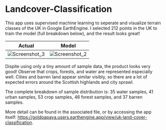 # Landcover-Classification
This app uses supervised machine learning to seperate and visualize terrain classes of the UK in Google EarthEngine. 
I selected 212 points in the UK to train the model (full breakdown below), and the result looks great!

<div align="center">
  
Actual             |  Model
:-------------------------:|:-------------------------:
![Screenshot_3](https://user-images.githubusercontent.com/93890310/211421713-4515eaa9-7154-4810-b407-7e23d608c338.png)  |  ![Screenshot_2](https://user-images.githubusercontent.com/93890310/211421702-d31d4ea9-7535-4f59-9db2-17c8626d67c8.png)
  
</div>

Dispite using only a tiny amount of sample data, the product looks very good! Observe that crops, forests, and water are represented
especially well. Cities and barren land appear similar visibly, so there are a lot of expected errors around the Scottish 
highlands and city sprawl.

The complete breakdown of sample distribution is:
35 water samples,
41 urban samples,
53 crop samples,
46 forest samples,
and 37 barren samples.

More detail can be found in the associated file, or by accessing the app itself: https://goldpapaya.users.earthengine.app/view/uk-land-cover-classification.
